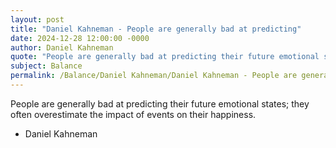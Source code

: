 ```yaml
---
layout: post
title: "Daniel Kahneman - People are generally bad at predicting"
date: 2024-12-28 12:00:00 -0000
author: Daniel Kahneman
quote: "People are generally bad at predicting their future emotional states; they often overestimate the impact of events on their happiness."
subject: Balance
permalink: /Balance/Daniel Kahneman/Daniel Kahneman - People are generally bad at predicting
---
```


People are generally bad at predicting their future emotional states; they often overestimate the impact of events on their happiness.

- Daniel Kahneman
